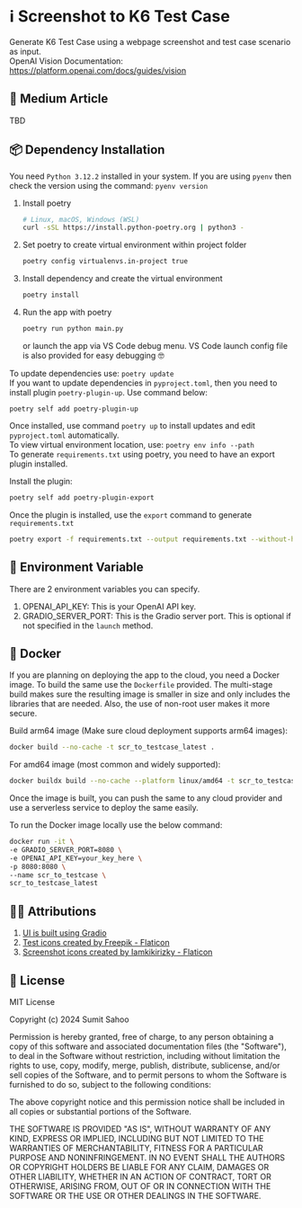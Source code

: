 # ℹ️ Screenshot to K6 Test Case
Generate K6 Test Case using a webpage screenshot and test case scenario as input.<br>
OpenAI Vision Documentation: https://platform.openai.com/docs/guides/vision

## 📖 Medium Article
TBD

## 📦 Dependency Installation

You need `Python 3.12.2` installed in your system. If you are using `pyenv` then check the version using the command: `pyenv version`

1. Install poetry
    ```bash
    # Linux, macOS, Windows (WSL)
    curl -sSL https://install.python-poetry.org | python3 -
    ```
2. Set poetry to create virtual environment within project folder
    ```bash
    poetry config virtualenvs.in-project true
    ```
3. Install dependency and create the virtual environment
    ```bash
    poetry install
    ``` 
4. Run the app with poetry
    ```python
    poetry run python main.py
    ```
    or launch the app via VS Code debug menu. VS Code launch config file is also provided for easy debugging 🤓


To update dependencies use: `poetry update`<br>
If you want to update dependencies in `pyproject.toml`, then you need to install plugin `poetry-plugin-up`. Use command below:
```
poetry self add poetry-plugin-up
```
Once installed, use command `poetry up` to install updates and edit `pyproject.toml` automatically.<br>
To view virtual environment location, use: `poetry env info --path`<br>
To generate `requirements.txt` using poetry, you need to have an export plugin installed.<br>

Install the plugin:
```bash
poetry self add poetry-plugin-export
```
Once the plugin is installed, use the `export` command to generate `requirements.txt`
```bash
poetry export -f requirements.txt --output requirements.txt --without-hashes
```


## 🔑 Environment Variable
There are 2 environment variables you can specify.
1. OPENAI_API_KEY: This is your OpenAI API key.
2. GRADIO_SERVER_PORT: This is the Gradio server port. This is optional if not specified in the `launch` method.

## 🚢 Docker

If you are planning on deploying the app to the cloud, you need a Docker image. To build the same use the `Dockerfile` provided. The multi-stage build makes sure the resulting image is smaller in size and only includes the libraries that are needed. Also, the use of non-root user makes it more secure.<br>

Build arm64 image (Make sure cloud deployment supports arm64 images):
```bash
docker build --no-cache -t scr_to_testcase_latest .
```
For amd64 image (most common and widely supported):
```bash
docker buildx build --no-cache --platform linux/amd64 -t scr_to_testcase_latest .
```

Once the image is built, you can push the same to any cloud provider and use a serverless service to deploy the same easily.

To run the Docker image locally use the below command:
```bash
docker run -it \
-e GRADIO_SERVER_PORT=8080 \
-e OPENAI_API_KEY=your_key_here \
-p 8080:8080 \
--name scr_to_testcase \
scr_to_testcase_latest
```

## 🙏🏻 Attributions
1. <a href="https://www.gradio.app/" title="gradio ui">UI is built using Gradio</a><br>
2. <a href="https://www.flaticon.com/free-icons/test" title="test icons">Test icons created by Freepik - Flaticon</a>
3. <a href="https://www.flaticon.com/free-icons/screenshot" title="screenshot icons">Screenshot icons created by Iamkikirizky - Flaticon</a>

## 📜 License

MIT License

Copyright (c) 2024 Sumit Sahoo

Permission is hereby granted, free of charge, to any person obtaining a copy
of this software and associated documentation files (the "Software"), to deal
in the Software without restriction, including without limitation the rights
to use, copy, modify, merge, publish, distribute, sublicense, and/or sell
copies of the Software, and to permit persons to whom the Software is
furnished to do so, subject to the following conditions:

The above copyright notice and this permission notice shall be included in all
copies or substantial portions of the Software.

THE SOFTWARE IS PROVIDED "AS IS", WITHOUT WARRANTY OF ANY KIND, EXPRESS OR
IMPLIED, INCLUDING BUT NOT LIMITED TO THE WARRANTIES OF MERCHANTABILITY,
FITNESS FOR A PARTICULAR PURPOSE AND NONINFRINGEMENT. IN NO EVENT SHALL THE
AUTHORS OR COPYRIGHT HOLDERS BE LIABLE FOR ANY CLAIM, DAMAGES OR OTHER
LIABILITY, WHETHER IN AN ACTION OF CONTRACT, TORT OR OTHERWISE, ARISING FROM,
OUT OF OR IN CONNECTION WITH THE SOFTWARE OR THE USE OR OTHER DEALINGS IN THE
SOFTWARE.
